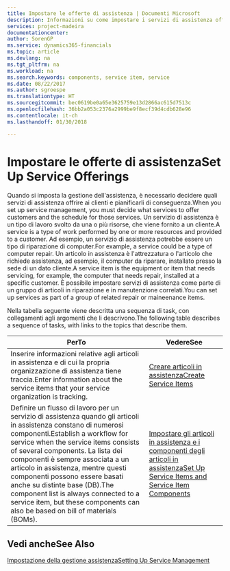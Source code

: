 ```yaml
---
title: Impostare le offerte di assistenza | Documenti Microsoft
description: Informazioni su come impostare i servizi di assistenza offerti ai clienti.
services: project-madeira
documentationcenter: 
author: SorenGP
ms.service: dynamics365-financials
ms.topic: article
ms.devlang: na
ms.tgt_pltfrm: na
ms.workload: na
ms.search.keywords: components, service item, service
ms.date: 08/22/2017
ms.author: sgroespe
ms.translationtype: HT
ms.sourcegitcommit: bec0619be0a65e3625759e13d2866ac615d7513c
ms.openlocfilehash: 36bb2a053c2376a2999be9f8ecf39d4cdb628e96
ms.contentlocale: it-ch
ms.lasthandoff: 01/30/2018

---
```


# <a name="set-up-service-offerings"></a><span data-ttu-id="dbc80-103">Impostare le offerte di assistenza</span><span class="sxs-lookup"><span data-stu-id="dbc80-103">Set Up Service Offerings</span></span>
<span data-ttu-id="dbc80-104">Quando si imposta la gestione dell'assistenza, è necessario decidere quali servizi di assistenza offrire ai clienti e pianificarli di conseguenza.</span><span class="sxs-lookup"><span data-stu-id="dbc80-104">When you set up service management, you must decide what services to offer customers and the schedule for those services.</span></span> <span data-ttu-id="dbc80-105">Un servizio di assistenza è un tipo di lavoro svolto da una o più risorse, che viene fornito a un cliente.</span><span class="sxs-lookup"><span data-stu-id="dbc80-105">A service is a type of work performed by one or more resources and provided to a customer.</span></span> <span data-ttu-id="dbc80-106">Ad esempio, un servizio di assistenza potrebbe essere un tipo di riparazione di computer.</span><span class="sxs-lookup"><span data-stu-id="dbc80-106">For example, a service could be a type of computer repair.</span></span> <span data-ttu-id="dbc80-107">Un articolo in assistenza è l'attrezzatura o l'articolo che richiede assistenza, ad esempio, il computer da riparare, installato presso la sede di un dato cliente.</span><span class="sxs-lookup"><span data-stu-id="dbc80-107">A service item is the equipment or item that needs servicing, for example, the computer that needs repair, installed at a specific customer.</span></span> <span data-ttu-id="dbc80-108">È possibile impostare servizi di assistenza come parte di un gruppo di articoli in riparazione e in manutenzione correlati.</span><span class="sxs-lookup"><span data-stu-id="dbc80-108">You can set up services as part of a group of related repair or maineenance items.</span></span>  
  
<span data-ttu-id="dbc80-109">Nella tabella seguente viene descritta una sequenza di task, con collegamenti agli argomenti che li descrivono.</span><span class="sxs-lookup"><span data-stu-id="dbc80-109">The following table describes a sequence of tasks, with links to the topics that describe them.</span></span>  
  
|<span data-ttu-id="dbc80-110">**Per**</span><span class="sxs-lookup"><span data-stu-id="dbc80-110">**To**</span></span>|<span data-ttu-id="dbc80-111">**Vedere**</span><span class="sxs-lookup"><span data-stu-id="dbc80-111">**See**</span></span>|  
|------------|-------------|  
|<span data-ttu-id="dbc80-112">Inserire informazioni relative agli articoli in assistenza e di cui la propria organizzazione di assistenza tiene traccia.</span><span class="sxs-lookup"><span data-stu-id="dbc80-112">Enter information about the service items that your service organization is tracking.</span></span>|[<span data-ttu-id="dbc80-113">Creare articoli in assistenza</span><span class="sxs-lookup"><span data-stu-id="dbc80-113">Create Service Items</span></span>](service-how-to-create-service-items.md)|  
|<span data-ttu-id="dbc80-114">Definire un flusso di lavoro per un servizio di assistenza quando gli articoli in assistenza constano di numerosi componenti.</span><span class="sxs-lookup"><span data-stu-id="dbc80-114">Establish a workflow for service when the service items consists of several components.</span></span> <span data-ttu-id="dbc80-115">La lista dei componenti è sempre associata a un articolo in assistenza, mentre questi componenti possono essere basati anche su distinte base (DB).</span><span class="sxs-lookup"><span data-stu-id="dbc80-115">The component list is always connected to a service item, but these components can also be based on bill of materials (BOMs).</span></span>|[<span data-ttu-id="dbc80-116">Impostare gli articoli in assistenza e i componenti degli articoli in assistenza</span><span class="sxs-lookup"><span data-stu-id="dbc80-116">Set Up Service Items and Service Item Components</span></span>](service-how-setup-service-items.md)|  
  
## <a name="see-also"></a><span data-ttu-id="dbc80-117">Vedi anche</span><span class="sxs-lookup"><span data-stu-id="dbc80-117">See Also</span></span>  
[<span data-ttu-id="dbc80-118">Impostazione della gestione assistenza</span><span class="sxs-lookup"><span data-stu-id="dbc80-118">Setting Up Service Management</span></span>](service-setup-service.md)   

